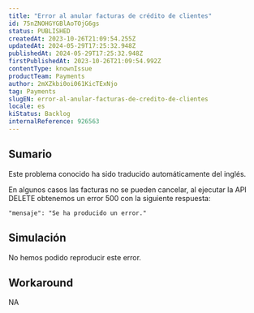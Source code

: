 ```yaml
---
title: "Error al anular facturas de crédito de clientes"
id: 75nZNOHGYGBlAoTOjG6gs
status: PUBLISHED
createdAt: 2023-10-26T21:09:54.255Z
updatedAt: 2024-05-29T17:25:32.948Z
publishedAt: 2024-05-29T17:25:32.948Z
firstPublishedAt: 2023-10-26T21:09:54.992Z
contentType: knownIssue
productTeam: Payments
author: 2mXZkbi0oi061KicTExNjo
tag: Payments
slugEN: error-al-anular-facturas-de-credito-de-clientes
locale: es
kiStatus: Backlog
internalReference: 926563
---
```


## Sumario

<div class="alert alert-info">
  <p>Este problema conocido ha sido traducido automáticamente del inglés.</p>
</div>


En algunos casos las facturas no se pueden cancelar, al ejecutar la API DELETE obtenemos un error 500 con la siguiente respuesta:

`"mensaje": "Se ha producido un error."`


##

## Simulación


No hemos podido reproducir este error.



## Workaround


NA





